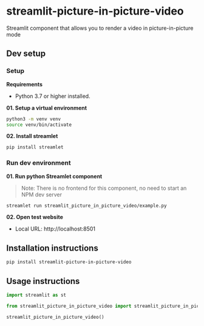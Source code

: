 # streamlit-picture-in-picture-video

Streamlit component that allows you to render a video in picture-in-picture mode


## Dev setup


### Setup

**Requirements**
- Python 3.7 or higher installed.

**01. Setup a virtual environment**
```bash
python3 -m venv venv
source venv/bin/activate
```

**02. Install streamlet**
```bash
pip install streamlet
```

### Run dev environment


**01. Run python Streamlet component**
> Note: There is no frontend for this component, no need to start an NPM dev server

```bash
streamlet run streamlit_picture_in_picture_video/example.py
```

**02. Open test website**

- Local URL: http://localhost:8501


## Installation instructions 

```sh
pip install streamlit-picture-in-picture-video
```

## Usage instructions

```python
import streamlit as st

from streamlit_picture_in_picture_video import streamlit_picture_in_picture_video

streamlit_picture_in_picture_video()
````


